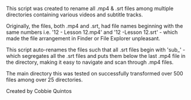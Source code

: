 This script was created to rename all .mp4 & .srt files among multiple directories containing various videos and subtitle tracks.

Originally, the files, both .mp4 and .srt, had file names beginning with the same numbers i.e. '12 - Lesson 12.mp4' and '12 -Lesson 12.srt' - which made the file arrangement in Finder or File Explorer unpleasant. 

This script auto-renames the files such that all .srt files begin with 'sub_' - which segregates all the .srt files and puts them below the last .mp4 file in the directory, making it easy to navigate and scan through .mp4 files.

The main directory this was tested on successfully transformed over 500 files among over 25 directories.

Created by Cobbie Quintos